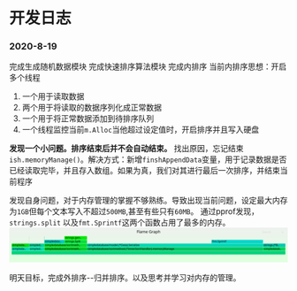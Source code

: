 # 开发日志

### 2020-8-19
完成生成随机数据模块
完成快速排序算法模块
完成内排序
	当前内排序思想：开启多个线程 

1. 一个用于读取数据
2. 两个用于将读取的数据序列化成正常数据
3. 一个用于将正常数据添加到待排序队列
4. 一个线程监控当前`m.Alloc`当他超过设定值时，开启排序并且写入硬盘

**发现一个小问题。排序结束后并不会自动结束。**
找出原因，忘记结束`ish.memoryManage()`。解决方式：新增`finshAppendData`变量，用于记录数据是否已经读取完毕，并且存入数组。如果为真，我们对其进行最后一次排序，并结束当前程序

发现自身问题，对于内存管理的掌握不够熟练。导致出现当前问题，设定最大内存为`1GB`但每个文本写入不超过`500MB`,甚至有些只有`60MB`。
通过pprof发现，`strings.split` 以及`fmt.Sprintf`这两个函数占用了最多的内存。
![avatar](assets/torch.svg)

明天目标，完成外排序--归并排序。以及思考并学习对内存的管理。
